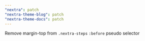 ```yaml
---
"nextra": patch
"nextra-theme-blog": patch
"nextra-theme-docs": patch
---
```


Remove margin-top from `.nextra-steps` `:before` pseudo selector
